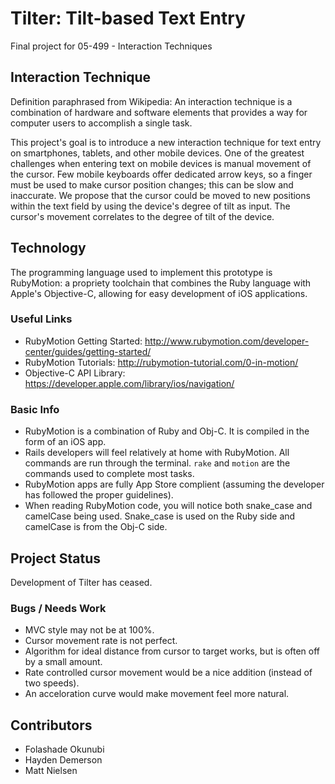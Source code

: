# Tilter: Tilt-based Text Entry

Final project for 05-499 - Interaction Techniques

## Interaction Technique

Definition paraphrased from Wikipedia: An interaction technique is a combination of hardware and software elements that provides a way for computer users to accomplish a single task.

This project's goal is to introduce a new interaction technique for text entry on smartphones, tablets, and other mobile devices. One of the greatest challenges when entering text on mobile devices is manual movement of the cursor. Few mobile keyboards offer dedicated arrow keys, so a finger must be used to make cursor position changes; this can be slow and inaccurate. We propose that the cursor could be moved to new positions within the text field by using the device's degree of tilt as input. The cursor's movement correlates to the degree of tilt of the device.

## Technology

The programming language used to implement this prototype is RubyMotion: a propriety toolchain that combines the Ruby language with Apple's Objective-C, allowing for easy development of iOS applications.

### Useful Links

* RubyMotion Getting Started: http://www.rubymotion.com/developer-center/guides/getting-started/
* RubyMotion Tutorials: http://rubymotion-tutorial.com/0-in-motion/
* Objective-C API Library: https://developer.apple.com/library/ios/navigation/

### Basic Info

* RubyMotion is a combination of Ruby and Obj-C. It is compiled in the form of an iOS app.
* Rails developers will feel relatively at home with RubyMotion. All commands are run through the terminal. `rake` and `motion` are the commands used to complete most tasks.
* RubyMotion apps are fully App Store complient (assuming the developer has followed the proper guidelines).
* When reading RubyMotion code, you will notice both snake\_case and camelCase being used. Snake\_case is used on the Ruby side and camelCase is from the Obj-C side.

## Project Status

Development of Tilter has ceased.

### Bugs / Needs Work

* MVC style may not be at 100%.
* Cursor movement rate is not perfect.
* Algorithm for ideal distance from cursor to target works, but is often off by a small amount.
* Rate controlled cursor movement would be a nice addition (instead of two speeds).
* An acceloration curve would make movement feel more natural.

## Contributors

* Folashade Okunubi
* Hayden Demerson
* Matt Nielsen
